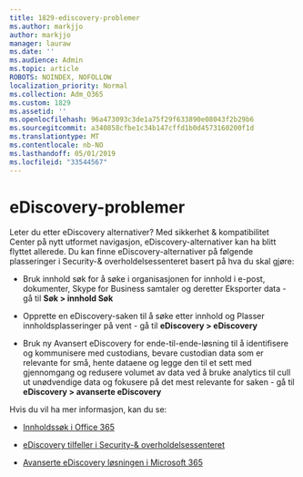 ```yaml
---
title: 1829-ediscovery-problemer
ms.author: markjjo
author: markjjo
manager: lauraw
ms.date: ''
ms.audience: Admin
ms.topic: article
ROBOTS: NOINDEX, NOFOLLOW
localization_priority: Normal
ms.collection: Adm_O365
ms.custom: 1829
ms.assetid: ''
ms.openlocfilehash: 96a473093c3de1a75f29f633890e08043f2b29b6
ms.sourcegitcommit: a340858cfbe1c34b147cffd1b0d4573160200f1d
ms.translationtype: MT
ms.contentlocale: nb-NO
ms.lasthandoff: 05/01/2019
ms.locfileid: "33544567"
---
```

# <a name="ediscovery-issues"></a>eDiscovery-problemer

Leter du etter eDiscovery alternativer? Med sikkerhet & kompatibilitet Center på nytt utformet navigasjon, eDiscovery-alternativer kan ha blitt flyttet allerede.  Du kan finne eDiscovery-alternativer på følgende plasseringer i Security-& overholdelsessenteret basert på hva du skal gjøre:

- Bruk innhold søk for å søke i organisasjonen for innhold i e-post, dokumenter, Skype for Business samtaler og deretter Eksporter data - gå til **Søk > innhold Søk**

- Opprette en eDiscovery-saken til å søke etter innhold og Plasser innholdsplasseringer på vent - gå til **eDiscovery > eDiscovery**

- Bruk ny Avansert eDiscovery for ende-til-ende-løsning til å identifisere og kommunisere med custodians, bevare custodian data som er relevante for små, hente dataene og legge den til et sett med gjennomgang og redusere volumet av data ved å bruke analytics til cull ut unødvendige data og fokusere på det mest relevante for saken - gå til **eDiscovery > avanserte eDiscovery**

Hvis du vil ha mer informasjon, kan du se:

- [Innholdssøk i Office 365](https://docs.microsoft.com/office365/securitycompliance/content-search)

- [eDiscovery tilfeller i Security-& overholdelsessenteret](https://docs.microsoft.com/office365/securitycompliance/ediscovery-cases)

- [Avanserte eDiscovery løsningen i Microsoft 365](https://docs.microsoft.com/office365/securitycompliance/compliance20/overview-ediscovery-20)
